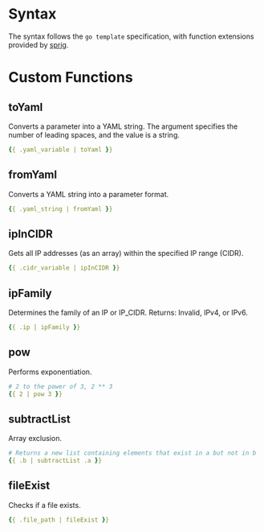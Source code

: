 # Syntax
The syntax follows the `go template` specification, with function extensions provided by [sprig](https://github.com/Masterminds/sprig).

# Custom Functions

## toYaml
Converts a parameter into a YAML string. The argument specifies the number of leading spaces, and the value is a string.
```yaml
{{ .yaml_variable | toYaml }}
```

## fromYaml
Converts a YAML string into a parameter format.
```yaml
{{ .yaml_string | fromYaml }}
```

## ipInCIDR
Gets all IP addresses (as an array) within the specified IP range (CIDR).
```yaml
{{ .cidr_variable | ipInCIDR }}
```

## ipFamily
Determines the family of an IP or IP_CIDR. Returns: Invalid, IPv4, or IPv6.
```yaml
{{ .ip | ipFamily }}
```

## pow
Performs exponentiation.
```yaml
# 2 to the power of 3, 2 ** 3
{{ 2 | pow 3 }}
```

## subtractList
Array exclusion.
```yaml
# Returns a new list containing elements that exist in a but not in b
{{ .b | subtractList .a }}
```

## fileExist
Checks if a file exists.
```yaml
{{ .file_path | fileExist }}
```